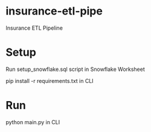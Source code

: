 # insurance-etl-pipe
Insurance ETL Pipeline

# Setup
Run setup_snowflake.sql script in Snowflake Worksheet

pip install -r requirements.txt in CLI

# Run

python main.py in CLI